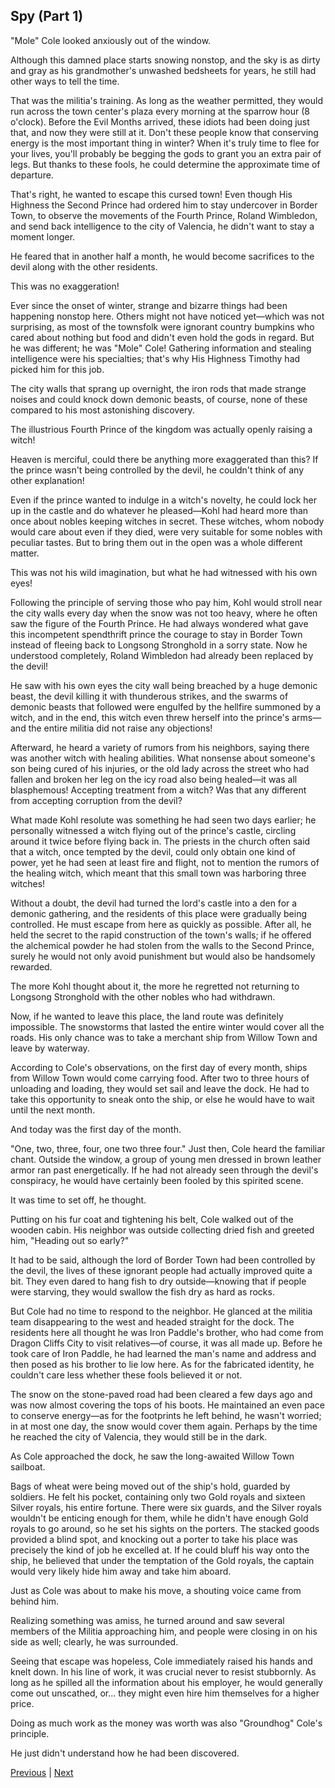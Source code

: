 ## Spy (Part 1)
"Mole" Cole looked anxiously out of the window.

Although this damned place starts snowing nonstop, and the sky is as dirty and gray as his grandmother's unwashed bedsheets for years, he still had other ways to tell the time.

That was the militia's training. As long as the weather permitted, they would run across the town center's plaza every morning at the sparrow hour (8 o'clock). Before the Evil Months arrived, these idiots had been doing just that, and now they were still at it. Don't these people know that conserving energy is the most important thing in winter? When it's truly time to flee for your lives, you'll probably be begging the gods to grant you an extra pair of legs. But thanks to these fools, he could determine the approximate time of departure.

That's right, he wanted to escape this cursed town! Even though His Highness the Second Prince had ordered him to stay undercover in Border Town, to observe the movements of the Fourth Prince, Roland Wimbledon, and send back intelligence to the city of Valencia, he didn't want to stay a moment longer.

He feared that in another half a month, he would become sacrifices to the devil along with the other residents.

This was no exaggeration!

Ever since the onset of winter, strange and bizarre things had been happening nonstop here. Others might not have noticed yet—which was not surprising, as most of the townsfolk were ignorant country bumpkins who cared about nothing but food and didn't even hold the gods in regard. But he was different; he was "Mole" Cole! Gathering information and stealing intelligence were his specialties; that's why His Highness Timothy had picked him for this job.

The city walls that sprang up overnight, the iron rods that made strange noises and could knock down demonic beasts, of course, none of these compared to his most astonishing discovery.

The illustrious Fourth Prince of the kingdom was actually openly raising a witch!



Heaven is merciful, could there be anything more exaggerated than this? If the prince wasn't being controlled by the devil, he couldn't think of any other explanation!

Even if the prince wanted to indulge in a witch's novelty, he could lock her up in the castle and do whatever he pleased—Kohl had heard more than once about nobles keeping witches in secret. These witches, whom nobody would care about even if they died, were very suitable for some nobles with peculiar tastes. But to bring them out in the open was a whole different matter.

This was not his wild imagination, but what he had witnessed with his own eyes!

Following the principle of serving those who pay him, Kohl would stroll near the city walls every day when the snow was not too heavy, where he often saw the figure of the Fourth Prince. He had always wondered what gave this incompetent spendthrift prince the courage to stay in Border Town instead of fleeing back to Longsong Stronghold in a sorry state. Now he understood completely, Roland Wimbledon had already been replaced by the devil!

He saw with his own eyes the city wall being breached by a huge demonic beast, the devil killing it with thunderous strikes, and the swarms of demonic beasts that followed were engulfed by the hellfire summoned by a witch, and in the end, this witch even threw herself into the prince's arms— and the entire militia did not raise any objections!

Afterward, he heard a variety of rumors from his neighbors, saying there was another witch with healing abilities. What nonsense about someone's son being cured of his injuries, or the old lady across the street who had fallen and broken her leg on the icy road also being healed—it was all blasphemous! Accepting treatment from a witch? Was that any different from accepting corruption from the devil?

What made Kohl resolute was something he had seen two days earlier; he personally witnessed a witch flying out of the prince's castle, circling around it twice before flying back in. The priests in the church often said that a witch, once tempted by the devil, could only obtain one kind of power, yet he had seen at least fire and flight, not to mention the rumors of the healing witch, which meant that this small town was harboring three witches!

Without a doubt, the devil had turned the lord's castle into a den for a demonic gathering, and the residents of this place were gradually being controlled. He must escape from here as quickly as possible. After all, he held the secret to the rapid construction of the town's walls; if he offered the alchemical powder he had stolen from the walls to the Second Prince, surely he would not only avoid punishment but would also be handsomely rewarded.

The more Kohl thought about it, the more he regretted not returning to Longsong Stronghold with the other nobles who had withdrawn.



Now, if he wanted to leave this place, the land route was definitely impossible. The snowstorms that lasted the entire winter would cover all the roads. His only chance was to take a merchant ship from Willow Town and leave by waterway.



According to Cole's observations, on the first day of every month, ships from Willow Town would come carrying food. After two to three hours of unloading and loading, they would set sail and leave the dock. He had to take this opportunity to sneak onto the ship, or else he would have to wait until the next month.



And today was the first day of the month.



"One, two, three, four, one two three four." Just then, Cole heard the familiar chant. Outside the window, a group of young men dressed in brown leather armor ran past energetically. If he had not already seen through the devil's conspiracy, he would have certainly been fooled by this spirited scene.



It was time to set off, he thought.



Putting on his fur coat and tightening his belt, Cole walked out of the wooden cabin. His neighbor was outside collecting dried fish and greeted him, "Heading out so early?"



It had to be said, although the lord of Border Town had been controlled by the devil, the lives of these ignorant people had actually improved quite a bit. They even dared to hang fish to dry outside—knowing that if people were starving, they would swallow the fish dry as hard as rocks.



But Cole had no time to respond to the neighbor. He glanced at the militia team disappearing to the west and headed straight for the dock. The residents here all thought he was Iron Paddle's brother, who had come from Dragon Cliffs City to visit relatives—of course, it was all made up. Before he took care of Iron Paddle, he had learned the man's name and address and then posed as his brother to lie low here. As for the fabricated identity, he couldn't care less whether these fools believed it or not.



The snow on the stone-paved road had been cleared a few days ago and was now almost covering the tops of his boots. He maintained an even pace to conserve energy—as for the footprints he left behind, he wasn't worried; in at most one day, the snow would cover them again. Perhaps by the time he reached the city of Valencia, they would still be in the dark.



As Cole approached the dock, he saw the long-awaited Willow Town sailboat.



Bags of wheat were being moved out of the ship's hold, guarded by soldiers. He felt his pocket, containing only two Gold royals and sixteen Silver royals, his entire fortune. There were six guards, and the Silver royals wouldn't be enticing enough for them, while he didn't have enough Gold royals to go around, so he set his sights on the porters. The stacked goods provided a blind spot, and knocking out a porter to take his place was precisely the kind of job he excelled at. If he could bluff his way onto the ship, he believed that under the temptation of the Gold royals, the captain would very likely hide him away and take him aboard.



Just as Cole was about to make his move, a shouting voice came from behind him.



Realizing something was amiss, he turned around and saw several members of the Militia approaching him, and people were closing in on his side as well; clearly, he was surrounded.



Seeing that escape was hopeless, Cole immediately raised his hands and knelt down. In his line of work, it was crucial never to resist stubbornly. As long as he spilled all the information about his employer, he would generally come out unscathed, or... they might even hire him themselves for a higher price.



Doing as much work as the money was worth was also "Groundhog" Cole's principle.



He just didn't understand how he had been discovered.





[Previous](CH0069.md) | [Next](CH0071.md)
